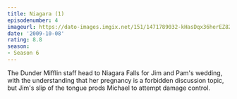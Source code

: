 ```yaml
---
title: Niagara (1)
episodenumber: 4
imageurl: https://dato-images.imgix.net/151/1471789032-kHasDqx36herEZ822OVJ1z6lkKm.jpg?ixlib=rb-1.1.0&ch=DPR%2CWidth&auto=compress%2Cformat
date: '2009-10-08'
rating: 8.8
season:
- Season 6
---
```


The Dunder Mifflin staff head to Niagara Falls for Jim and Pam's wedding, with the understanding that her pregnancy is a forbidden discussion topic, but Jim's slip of the tongue prods Michael to attempt damage control.